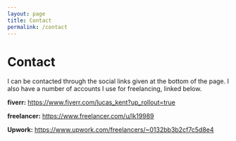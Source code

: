 ```yaml
---
layout: page
title: Contact
permalink: /contact
---
```


# Contact

I can be contacted through the social links given at the bottom of the page. I also have a number of accounts I use for freelancing, linked below.

**fiverr:** https://www.fiverr.com/lucas_kent?up_rollout=true

**freelancer:** https://www.freelancer.com/u/lk19989

**Upwork:** https://www.upwork.com/freelancers/~0132bb3b2cf7c5d8e4
